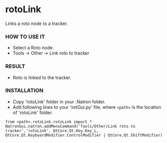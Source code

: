 # rotoLink

Links a roto node to a tracker.

### HOW TO USE IT

* Select a Roto node.
* Tools -> Other -> Link roto to tracker

### RESULT

* Roto is linked to the tracker.

### INSTALLATION

* Copy 'rotoLink' folder in your .Natron folder.
* Add following lines to your 'initGui.py' file, where ``<path>`` is the location of 'rotoLink' folder.

```
from <path>.rotoLink.rotoLink import *
NatronGui.natron.addMenuCommand('Tools/Other/Link roto to tracker','rotoLink', QtCore.Qt.Key.Key_L, QtCore.Qt.KeyboardModifier.ControlModifier | QtCore.Qt.ShiftModifier)
```